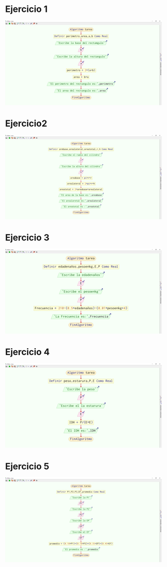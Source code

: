 # Ejercicio 1
<img src="./E1.png" width="600"/>

# Ejercicio2
<img src="./E2.png" width="600"/>

# Ejercicio 3
<img src="./E3.png" width="600"/>

# Ejercicio 4
<img src="./E4.png" width="600"/>

# Ejercicio 5
<img src="./E5.png" width="600"/>
